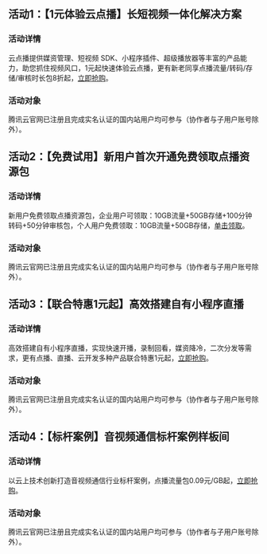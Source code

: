 ## 活动1：【1元体验云点播】长短视频一体化解决方案
### 活动详情
云点播提供媒资管理、短视频 SDK、小程序插件、超级播放器等丰富的产品能力，助您抓住视频风口，1元起快速体验云点播，更有新老同享点播流量/转码/存储/审核时长包8折起，[立即抢购](https://cloud.tencent.com/act/pro/vod?from=17511)。
### 活动对象
腾讯云官网已注册且完成实名认证的国内站用户均可参与（协作者与子用户账号除外）。

## 活动2：【免费试用】新用户首次开通免费领取点播资源包
### 活动详情
新用户免费领取点播资源包，企业用户可领取：10GB流量+50GB存储+100分钟转码+50分钟审核包，个人用户免费领取：10GB流量+50GB存储，[单击领取](https://cloud.tencent.com/act/pro/video_freetrial?from=14867)。

### 活动对象
腾讯云官网已注册且完成实名认证的国内站用户均可参与（协作者与子用户账号除外）。


## 活动3：【联合特惠1元起】高效搭建自有小程序直播
### 活动详情
高效搭建自有小程序直播，实现快速开播，录制回看，媒资降冷，二次分发等需求，更有点播、直播、云开发多种产品联合特惠1元起，[立即抢购](https://cloud.tencent.com/act/pro/vod_tcb?from=19250)。

### 活动对象
腾讯云官网已注册且完成实名认证的国内站用户均可参与（协作者与子用户账号除外）。

## 活动4：【标杆案例】音视频通信标杆案例样板间
### 活动详情
以云上技术创新打造音视频通信行业标杆案例，点播流量包0.09元/GB起，[立即抢购](https://cloud.tencent.com/act/event/video_BestPractices?from=19251)。

### 活动对象
腾讯云官网已注册且完成实名认证的国内站用户均可参与（协作者与子用户账号除外）。


